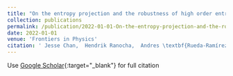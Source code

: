 ```yaml
---
title: "On the entropy projection and the robustness of high order entropy stable discontinuous Galerkin schemes for under-resolved flows"
collection: publications
permalink: /publication/2022-01-01-On-the-entropy-projection-and-the-robustness-of-high-order-entropy-stable-discontinuous-Galerkin-schemes-for-under-resolved-flows
date: 2022-01-01
venue: 'Frontiers in Physics'
citation: ' Jesse Chan,  Hendrik Ranocha,  Andres \textbf{Rueda-Ramírez},  Gregor Gassner,  Tim Warburton, &quot;On the entropy projection and the robustness of high order entropy stable discontinuous Galerkin schemes for under-resolved flows.&quot; Frontiers in Physics, 2022.'
---
```

Use [Google Scholar](https://scholar.google.com/scholar?q=On+the+entropy+projection+and+the+robustness+of+high+order+entropy+stable+discontinuous+Galerkin+schemes+for+under+resolved+flows){:target="_blank"} for full citation